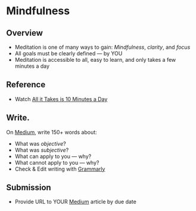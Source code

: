 # Mindfulness

## Overview
* Meditation is one of many ways to gain: _Mindfulness_, _clarity_, and _focus_
* All goals must be clearly defined — by YOU
* Meditation is accessible to all, easy to learn, and only takes a few minutes a day

## Reference
* Watch [All it Takes is 10 Minutes a Day](https://www.ted.com/talks/andy_puddicombe_all_it_takes_is_10_mindful_minutes?language=en)

## Write. 
On [Medium](https://medium.com), write 150+ words about: 

* What was _objective_?
* What was _subjective_?
* What can apply to you — why? 
* What cannot apply to you — why?
* Check & Edit writing with [Grammarly](https://app.grammarly.com/)

## Submission
* Provide URL to YOUR [Medium](https://medium.com) article by due date